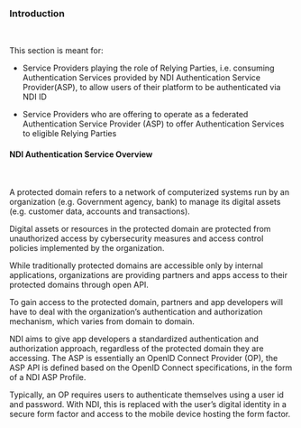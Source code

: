 ### Introduction 
<br/>

This section is meant for:

+ Service Providers playing the role of Relying Parties, i.e. consuming Authentication Services provided by NDI Authentication Service Provider(ASP), to allow users of their platform to be authenticated via NDI ID

+ Service Providers who are offering to operate as a federated Authentication Service Provider (ASP) to offer Authentication Services to eligible Relying Parties

#### NDI Authentication Service Overview
<br/>

A protected domain refers to a network of computerized systems run by an organization (e.g. Government agency, bank) to manage its digital assets (e.g. customer data, accounts and transactions).  

Digital assets or resources in the protected domain are protected from unauthorized access by cybersecurity measures and access control policies implemented by the organization.

While traditionally protected domains are accessible only by internal applications, organizations are providing partners and apps access to their protected domains through open API.  

To gain access to the protected domain, partners and app developers will have to deal with the organization’s authentication and authorization mechanism, which varies from domain to domain.  

NDI aims to give app developers a standardized authentication and authorization approach, regardless of the protected domain they are accessing.
The ASP is essentially an OpenID Connect Provider (OP), the ASP API is defined based on the OpenID Connect specifications, in the form of a NDI ASP Profile.

Typically, an OP requires users to authenticate themselves using a user id and password.  With NDI, this is replaced with the user’s digital identity in a secure form factor and access to the mobile device hosting the form factor.